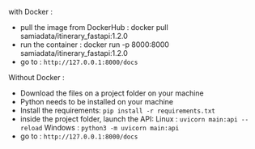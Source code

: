 with Docker :
- pull the image from DockerHub :
docker pull samiadata/itinerary_fastapi:1.2.0
- run the container :
docker run -p 8000:8000 samiadata/itinerary_fastapi:1.2.0
- go to :
`http://127.0.0.1:8000/docs`

Without Docker :
- Download the files on a project folder on your machine
- Python needs to be installed on your machine
- Install the requirements:
`pip install -r requirements.txt`
- inside the project folder, launch the API:
Linux : `uvicorn main:api --reload`
Windows : `python3 -m uvicorn main:api`
- go to :
`http://127.0.0.1:8000/docs`

